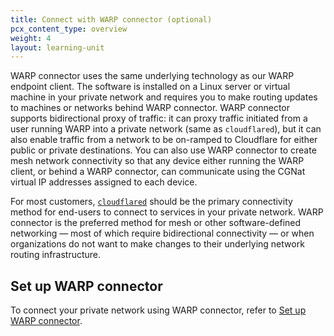 ```yaml
---
title: Connect with WARP connector (optional)
pcx_content_type: overview
weight: 4
layout: learning-unit
---
```


WARP connector uses the same underlying technology as our WARP endpoint client. The software is installed on a Linux server or virtual machine in your private network and requires you to make routing updates to machines or networks behind WARP connector. WARP connector supports bidirectional proxy of traffic: it can proxy traffic initiated from a user running WARP into a private network (same as `cloudflared`), but it can also enable traffic from a network to be on-ramped to Cloudflare for either public or private destinations. You can also use WARP connector to create mesh network connectivity so that any device either running the WARP client, or behind a WARP connector, can communicate using the CGNat virtual IP addresses assigned to each device.

For most customers, [`cloudflared`](/learning-paths/replace-vpn/connect-private-network/cloudflared/) should be the primary connectivity method for end-users to connect to services in your private network.  WARP connector is the preferred method for mesh or other software-defined networking — most of which require bidirectional connectivity — or when organizations do not want to make changes to their underlying network routing infrastructure.

## Set up WARP connector

To connect your private network using WARP connector, refer to [Set up WARP connector](/cloudflare-one/connections/connect-networks/private-net/warp-connector/).
